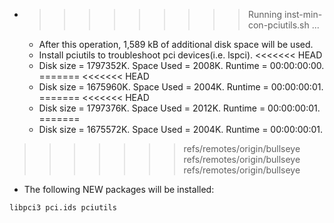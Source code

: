 * >>>>>>>>> Running inst-min-con-pciutils.sh ...
  * After this operation, 1,589 kB of additional disk space will be used.
  * Install pciutils to troubleshoot pci devices(i.e. lspci).
<<<<<<< HEAD
  * Disk size = 1797352K. Space Used = 2008K. Runtime = 00:00:00:00.
=======
<<<<<<< HEAD
  * Disk size = 1675960K. Space Used = 2004K. Runtime = 00:00:00:01.
=======
<<<<<<< HEAD
  * Disk size = 1797376K. Space Used = 2012K. Runtime = 00:00:00:01.
=======
  * Disk size = 1675572K. Space Used = 2004K. Runtime = 00:00:00:01.
>>>>>>> refs/remotes/origin/bullseye
>>>>>>> refs/remotes/origin/bullseye
>>>>>>> refs/remotes/origin/bullseye
  * The following NEW packages will be installed:
  ```bash
libpci3 pci.ids pciutils
  ```
